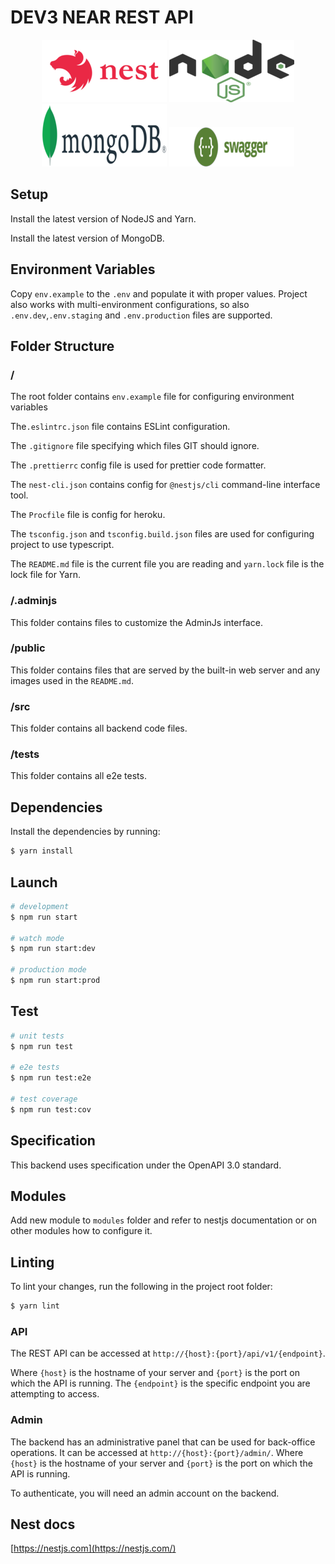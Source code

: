# DEV3 NEAR REST API

<p align="middle">
  <a href="http://nestjs.com/" target="blank"><img src="./public/tech-stack/nestjs.png" width="200" alt="Nest Logo" /></a>
    <a href="https://nodejs.org/" target="blank"><img src="./public/tech-stack/nodejs.png" width="200" alt="Node Logo" /></a>
  <a href="https://www.mongodb.com/" target="blank"><img src="./public/tech-stack/mongo.png" width="200" alt="Mongo Logo" /></a>
    <a href="https://swagger.io/" target="blank"><img src="./public/tech-stack/swagger.png" width="200" alt="Swagger Logo" /></a>
</p>

## Setup

Install the latest version of NodeJS and Yarn.

Install the latest version of MongoDB.

## Environment Variables

Copy `env.example` to the `.env` and populate it with proper values.
Project also works with multi-environment configurations, so also `.env.dev`,`.env.staging` and `.env.production` files are supported.

## Folder Structure

### /

The root folder contains `env.example` file for configuring environment variables

The`.eslintrc.json` file contains ESLint configuration.

The `.gitignore` file specifying which files GIT should ignore.

The `.prettierrc` config file is used for prettier code formatter.

The `nest-cli.json` contains config for `@nestjs/cli` command-line interface tool.

The `Procfile` file is config for heroku.

The `tsconfig.json` and `tsconfig.build.json` files are used for configuring project to use typescript.

The `README.md` file is the current file you are reading and `yarn.lock` file is the lock file for Yarn.

### /.adminjs

This folder contains files to customize the AdminJs interface.

### /public

This folder contains files that are served by the built-in web server and any images used in the `README.md`.

### /src

This folder contains all backend code files.

### /tests

This folder contains all e2e tests.

## Dependencies

Install the dependencies by running:

```bash
$ yarn install
```

## Launch

```bash
# development
$ npm run start

# watch mode
$ npm run start:dev

# production mode
$ npm run start:prod
```

## Test

```bash
# unit tests
$ npm run test

# e2e tests
$ npm run test:e2e

# test coverage
$ npm run test:cov
```

## Specification

This backend uses specification under the OpenAPI 3.0 standard.

## Modules

Add new module to `modules` folder and refer to nestjs documentation or on other modules how to configure it.

## Linting

To lint your changes, run the following in the project root folder:

```bash
$ yarn lint
```

### API

The REST API can be accessed at `http://{host}:{port}/api/v1/{endpoint}`.

Where `{host}` is the hostname of your server and `{port}` is the port on which the API is running. The `{endpoint}` is the specific endpoint you are attempting to access.

### Admin

The backend has an administrative panel that can be used for back-office operations. It can be accessed at `http://{host}:{port}/admin/`. Where `{host}` is the hostname of your server and `{port}` is the port on which the API is running.

To authenticate, you will need an admin account on the backend.

## Nest docs

[https://nestjs.com](https://nestjs.com/)
